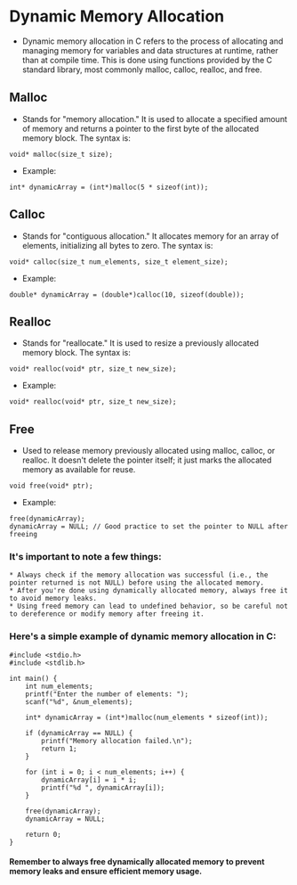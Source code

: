 # Dynamic Memory Allocation

* Dynamic memory allocation in C refers to the process of allocating and managing memory for variables and data structures at runtime, rather than at compile time. This is done using functions provided by the C standard library, most commonly malloc, calloc, realloc, and free.

## Malloc

* Stands for "memory allocation." It is used to allocate a specified amount of memory and returns a pointer to the first byte of the allocated memory block. The syntax is:
~~~~
void* malloc(size_t size);
~~~~

* Example:
~~~~
int* dynamicArray = (int*)malloc(5 * sizeof(int));
~~~~

## Calloc

* Stands for "contiguous allocation." It allocates memory for an array of elements, initializing all bytes to zero. The syntax is:
~~~~
void* calloc(size_t num_elements, size_t element_size);
~~~~

* Example:
~~~~
double* dynamicArray = (double*)calloc(10, sizeof(double));
~~~~

## Realloc

* Stands for "reallocate." It is used to resize a previously allocated memory block. The syntax is:
~~~~
void* realloc(void* ptr, size_t new_size);
~~~~

* Example:
~~~~
void* realloc(void* ptr, size_t new_size);
~~~~

## Free

* Used to release memory previously allocated using malloc, calloc, or realloc. It doesn't delete the pointer itself; it just marks the allocated memory as available for reuse.
~~~~
void free(void* ptr);
~~~~

* Example:
~~~~
free(dynamicArray);
dynamicArray = NULL; // Good practice to set the pointer to NULL after freeing
~~~~

### It's important to note a few things:
	* Always check if the memory allocation was successful (i.e., the pointer returned is not NULL) before using the allocated memory.
	* After you're done using dynamically allocated memory, always free it to avoid memory leaks.
	* Using freed memory can lead to undefined behavior, so be careful not to dereference or modify memory after freeing it.

### Here's a simple example of dynamic memory allocation in C:
~~~~
#include <stdio.h>
#include <stdlib.h>

int main() {
    int num_elements;
    printf("Enter the number of elements: ");
    scanf("%d", &num_elements);

    int* dynamicArray = (int*)malloc(num_elements * sizeof(int));

    if (dynamicArray == NULL) {
        printf("Memory allocation failed.\n");
        return 1;
    }

    for (int i = 0; i < num_elements; i++) {
        dynamicArray[i] = i * i;
        printf("%d ", dynamicArray[i]);
    }

    free(dynamicArray);
    dynamicArray = NULL;

    return 0;
}
~~~~

#### Remember to always free dynamically allocated memory to prevent memory leaks and ensure efficient memory usage.
